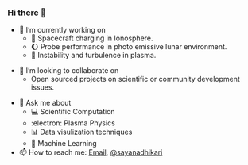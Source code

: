 ### Hi there 👋

- 🔭 I’m currently working on 
  - :rocket: Spacecraft charging in Ionosphere.
  - :moon: Probe performance in photo emissive lunar environment.
  - :ocean: Instability and turbulence in plasma.
<!-- - 🌱 I’m currently learning ... -->
- :handshake: I’m looking to collaborate on 
  - Open sourced projects on scientific or community development issues. 
<!-- - 🤔 I’m looking for help with ...-->
- 💬 Ask me about 
  - :computer: Scientific Computation
  - :electron: Plasma Physics
  - :bar_chart: Data visulization techniques
  - :crystal_ball: Machine Learning
- 📫 How to reach me: [Email](mailto:sayanadhikari207@gmail.com), [@sayanadhikari](https://twitter.com/sayanadhikari)
<!-- - 😄 Pronouns: ...-->
<!-- - - ⚡ Fun fact: 	:man_cook: I like cooking...-->
<!-- -->
